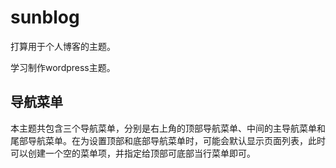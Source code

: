 # sunblog

打算用于个人博客的主题。

学习制作wordpress主题。

## 导航菜单

本主题共包含三个导航菜单，分别是右上角的顶部导航菜单、中间的主导航菜单和尾部导航菜单。在为设置顶部和底部导航菜单时，可能会默认显示页面列表，此时可以创建一个空的菜单项，并指定给顶部可底部当行菜单即可。


